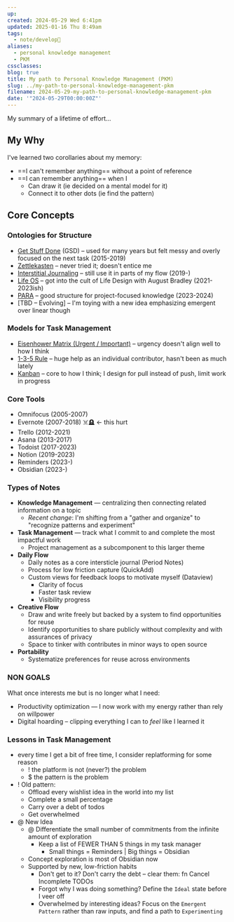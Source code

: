 ```yaml
---
up: 
created: 2024-05-29 Wed 6:41pm
updated: 2025-01-16 Thu 8:49am
tags:
  - note/develop🫚
aliases:
  - personal knowledge management
  - PKM
cssclasses: 
blog: true
title: My path to Personal Knowledge Management (PKM)
slug: ../my-path-to-personal-knowledge-management-pkm
filename: 2024-05-29-my-path-to-personal-knowledge-management-pkm
date: '"2024-05-29T00:00:00Z"'
---
```

My summary of a lifetime of effort...

## My Why 

I've learned two corollaries about my memory: 

- ==I can't remember anything== without a point of reference
- ==I can remember anything== when I 
	- Can draw it (ie decided on a mental model for it)
	- Connect it to other dots (ie find the pattern)

## Core Concepts

### Ontologies for Structure

- [Get Stuff Done](https://todoist.com/productivity-methods/getting-things-done) (GSD) – used for many years but felt messy and overly focused on the next task (2015-2019)
- [Zettlekasten](https://zettelkasten.de) – never tried it; doesn't entice me
- [Interstitial Journaling](https://betterhumans.pub/replace-your-to-do-list-with-interstitial-journaling-to-increase-productivity-4e43109d15ef) – still use it in parts of my flow (2019-)
- [Life OS](https://www.yearzero.io/) – got into the cult of Life Design with August Bradley (2021-2023ish)
- [PARA](https://fortelabs.com/blog/para/) – good structure for project-focused knowledge (2023-2024)
- [TBD – Evolving] – I'm toying with a new idea emphasizing emergent over linear though 

### Models for Task Management

- [Eisenhower Matrix (Urgent / Important)](https://todoist.com/productivity-methods/eisenhower-matrix) – urgency doesn't align well to how I think
- [1-3-5 Rule](https://www.themuse.com/advice/a-better-todo-list-the-135-rule) – huge help as an individual contributor, hasn't been as much lately 
- [Kanban](https://www.atlassian.com/agile/kanban#:~:text=In%20Japanese%2C%20kanban%20literally%20translates,in%20a%20highly%20visual%20manner.) – core to how I think; I design for pull instead of push, limit work in progress 

### Core Tools 

- Omnifocus (2005-2007)
- Evernote (2007-2018) ☠️🪦 <- this hurt
- Trello (2012-2021)
- Asana (2013-2017)
- Todoist (2017-2023)
- Notion (2019-2023)
- Reminders (2023-)
- Obsidian (2023-)

### Types of Notes

- **Knowledge Management** — centralizing then connecting related information on a topic
	- *Recent change*: I'm shifting from a "gather and organize" to "recognize patterns and experiment" 
- **Task Management** — track what I commit to and complete the most impactful work
	- Project management as a subcomponent to this larger theme
- **Daily Flow**
	- Daily notes as a core intersticle journal (Period Notes)
	- Process for low friction capture (QuickAdd)
	- Custom views for feedback loops to motivate myself (Dataview)
		- Clarity of focus
		- Faster task review
		- Visibility progress
- **Creative Flow**
	- Draw and write freely but backed by a system to find opportunities for reuse
	- Identify opportunities to share publicly without complexity and with assurances of privacy
	- Space to tinker with contributes in minor ways to open source
- **Portability**
	- Systematize preferences for reuse across environments

### NON GOALS

What once interests me but is no longer what I need: 
- Productivity optimization — I now work with my energy rather than rely on willpower
- Digital hoarding – clipping everything I can to *feel* like I learned it

### Lessons in Task Management

- every time I get a bit of free time, I consider replatforming for some reason
	- ! the platform is not (never?) the problem
	- $ the pattern is the problem
- ! Old pattern:
	- Offload every wishlist idea in the world into my list
	- Complete a small percentage
	- Carry over a debt of todos
	- Get overwhelmed
- @ New Idea
	- @ Differentiate the small number of commitments from the infinite amount of exploration 
		- Keep a list of FEWER THAN 5 things in my task manager 
			- Small things = Reminders | Big things = Obsidian
	- Concept exploration is most of Obsidian now
	- Supported by new, low-friction habits
		- Don't get to it? Don't carry the debt – clear them: fn Cancel Incomplete TODOs
		- Forgot why I was doing something? Define the `Ideal` state before I veer off
		- Overwhelmed by interesting ideas? Focus on the `Emergent Pattern` rather than raw inputs, and find a path to `Experimenting`